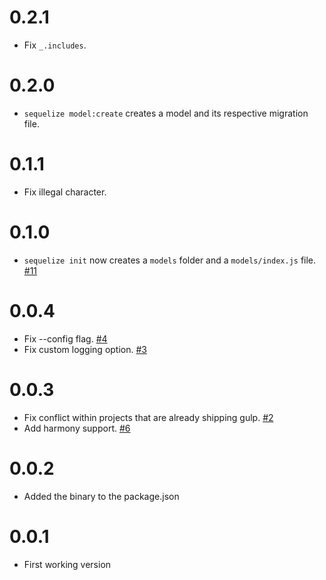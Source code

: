 # 0.2.1
- Fix `_.includes`.

# 0.2.0
- `sequelize model:create` creates a model and its respective migration file.

# 0.1.1
- Fix illegal character.

# 0.1.0
- `sequelize init` now creates a `models` folder and a `models/index.js` file. [#11](https://github.com/sequelize/cli/pull/11) 

# 0.0.4
- Fix --config flag. [#4](https://github.com/sequelize/cli/pull/4)
- Fix custom logging option. [#3](https://github.com/sequelize/cli/pull/3)

# 0.0.3
- Fix conflict within projects that are already shipping gulp. [#2](https://github.com/sequelize/cli/pull/2)
- Add harmony support. [#6](https://github.com/sequelize/cli/pull/6)

# 0.0.2
- Added the binary to the package.json

# 0.0.1
- First working version
